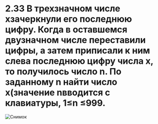 # 2.33 В трехзначном числе xзачеркнули его последнюю цифру. Когда в оставшемся двузначном числе переставили цифры, а затем приписали к ним слева последнюю цифру числа x, то получилось число n. По заданному n найти число x(значение nвводится с клавиатуры, 1≤n ≤999.
![Снимок](https://user-images.githubusercontent.com/113889184/196111747-5c613ac0-b88e-4897-b27e-1f71a78ee662.PNG)

